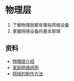 # 物理层
1. 了解物理层都有哪些网络设备
2. 掌握网络设备的基本原理

## 资料

* [物理层介绍](https://github.com/zpc7/Blog/tree/master/docs/public/pdf/devops/物理层介绍.pdf)
* [家庭网络组网](https://www.bilibili.com/read/cv23086138/)
* [网线的制作方法](https://www.bilibili.com/video/BV1Sq4y1E7FY/?spm_id_from=333.337.search-card.all.click&vd_source=b98c0f2d4e5a2c2bbe0a25d41ec64dfd)
